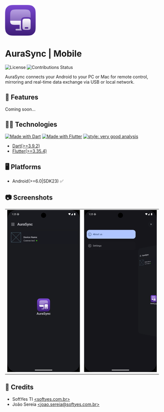 <img width="100" height="100" src="readme/logo.png" alt="app logo">

# AuraSync | Mobile

![License](https://img.shields.io/github/license/AuraSync/aurasync_mobile)
![Contributions Status](https://img.shields.io/badge/contributions-Closed-red)

AuraSync connects your Android to your PC or Mac for remote control, mirroring
and real-time data exchange via USB or local network.

## 🧰 Features

Coming soon...

## 🧑‍💻 Technologies

[![Made with Dart](https://img.shields.io/badge/frontend-Dart-indigo)]((https://dart.dev/))
[![Made with Flutter](https://img.shields.io/badge/frontend-Flutter-indigo)]((https://flutter.dev/))
[![style: very good analysis](https://img.shields.io/badge/code_style-Very_Good_Analysis-B22C89.svg)](https://pub.dev/packages/very_good_analysis)

* [Dart(>=3.9.2)](https://dart.dev/)
* [Flutter(>=3.35.4)](https://flutter.dev/)

## 🖥️ Platforms

* Android(>=6.0|SDK23) ✅

## 📷 Screenshots

<table>
<tr>
  <td><img width="240" src="readme/home.png" alt="home screen"></td>
  <td><img width="240" src="readme/sidebar.png" alt="sidebar screen"></td>
</tr>
</table>

## 📜 Credits

* SoftYes TI [\<softyes.com.br\>](https://softyes.com.br)
* João Sereia [\<joao.sereia@softyes.com.br\>](mailto:joao.sereia@softyes.com.br)
